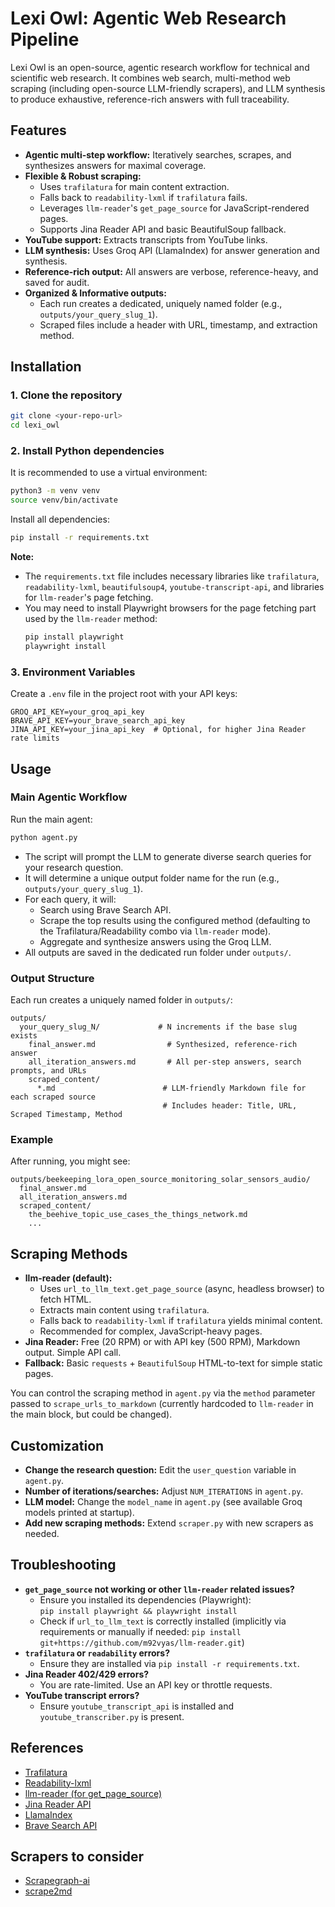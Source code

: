 # Lexi Owl: Agentic Web Research Pipeline

Lexi Owl is an open-source, agentic research workflow for technical and scientific web research. It combines web search, multi-method web scraping (including open-source LLM-friendly scrapers), and LLM synthesis to produce exhaustive, reference-rich answers with full traceability.

## Features

- **Agentic multi-step workflow:** Iteratively searches, scrapes, and synthesizes answers for maximal coverage.
- **Flexible & Robust scraping:** 
    - Uses `trafilatura` for main content extraction.
    - Falls back to `readability-lxml` if `trafilatura` fails.
    - Leverages `llm-reader`'s `get_page_source` for JavaScript-rendered pages.
    - Supports Jina Reader API and basic BeautifulSoup fallback.
- **YouTube support:** Extracts transcripts from YouTube links.
- **LLM synthesis:** Uses Groq API (LlamaIndex) for answer generation and synthesis.
- **Reference-rich output:** All answers are verbose, reference-heavy, and saved for audit.
- **Organized & Informative outputs:** 
    - Each run creates a dedicated, uniquely named folder (e.g., `outputs/your_query_slug_1`).
    - Scraped files include a header with URL, timestamp, and extraction method.

## Installation

### 1. Clone the repository

```bash
git clone <your-repo-url>
cd lexi_owl
```

### 2. Install Python dependencies

It is recommended to use a virtual environment:

```bash
python3 -m venv venv
source venv/bin/activate
```

Install all dependencies:

```bash
pip install -r requirements.txt
```

**Note:**  
- The `requirements.txt` file includes necessary libraries like `trafilatura`, `readability-lxml`, `beautifulsoup4`, `youtube-transcript-api`, and libraries for `llm-reader`'s page fetching.
- You may need to install Playwright browsers for the page fetching part used by the `llm-reader` method:
  ```bash
  pip install playwright
  playwright install
  ```

### 3. Environment Variables

Create a `.env` file in the project root with your API keys:

```env
GROQ_API_KEY=your_groq_api_key
BRAVE_API_KEY=your_brave_search_api_key
JINA_API_KEY=your_jina_api_key  # Optional, for higher Jina Reader rate limits
```

## Usage

### Main Agentic Workflow

Run the main agent:

```bash
python agent.py
```

- The script will prompt the LLM to generate diverse search queries for your research question.
- It will determine a unique output folder name for the run (e.g., `outputs/your_query_slug_1`).
- For each query, it will:
  - Search using Brave Search API.
  - Scrape the top results using the configured method (defaulting to the Trafilatura/Readability combo via `llm-reader` mode).
  - Aggregate and synthesize answers using the Groq LLM.
- All outputs are saved in the dedicated run folder under `outputs/`.

### Output Structure

Each run creates a uniquely named folder in `outputs/`:

```
outputs/
  your_query_slug_N/             # N increments if the base slug exists
    final_answer.md                # Synthesized, reference-rich answer
    all_iteration_answers.md       # All per-step answers, search prompts, and URLs
    scraped_content/
      *.md                        # LLM-friendly Markdown file for each scraped source
                                  # Includes header: Title, URL, Scraped Timestamp, Method
```

### Example

After running, you might see:

```
outputs/beekeeping_lora_open_source_monitoring_solar_sensors_audio/
  final_answer.md
  all_iteration_answers.md
  scraped_content/
    the_beehive_topic_use_cases_the_things_network.md
    ...
```

## Scraping Methods

- **llm-reader (default):** 
    - Uses `url_to_llm_text.get_page_source` (async, headless browser) to fetch HTML.
    - Extracts main content using `trafilatura`.
    - Falls back to `readability-lxml` if `trafilatura` yields minimal content.
    - Recommended for complex, JavaScript-heavy pages.
- **Jina Reader:** Free (20 RPM) or with API key (500 RPM), Markdown output. Simple API call.
- **Fallback:** Basic `requests` + `BeautifulSoup` HTML-to-text for simple static pages.

You can control the scraping method in `agent.py` via the `method` parameter passed to `scrape_urls_to_markdown` (currently hardcoded to `llm-reader` in the main block, but could be changed).

## Customization

- **Change the research question:** Edit the `user_question` variable in `agent.py`.
- **Number of iterations/searches:** Adjust `NUM_ITERATIONS` in `agent.py`.
- **LLM model:** Change the `model_name` in `agent.py` (see available Groq models printed at startup).
- **Add new scraping methods:** Extend `scraper.py` with new scrapers as needed.

## Troubleshooting

- **`get_page_source` not working or other `llm-reader` related issues?**
  - Ensure you installed its dependencies (Playwright):  
    `pip install playwright && playwright install`
  - Check if `url_to_llm_text` is correctly installed (implicitly via requirements or manually if needed: `pip install git+https://github.com/m92vyas/llm-reader.git`)
- **`trafilatura` or `readability` errors?**
  - Ensure they are installed via `pip install -r requirements.txt`.
- **Jina Reader 402/429 errors?**
  - You are rate-limited. Use an API key or throttle requests.
- **YouTube transcript errors?**
  - Ensure `youtube_transcript_api` is installed and `youtube_transcriber.py` is present.

## References

- [Trafilatura](https://trafilatura.readthedocs.io/)
- [Readability-lxml](https://github.com/buriy/python-readability)
- [llm-reader (for get_page_source)](https://github.com/m92vyas/llm-reader)
- [Jina Reader API](https://jina.ai/reader/)
- [LlamaIndex](https://github.com/jerryjliu/llama_index)
- [Brave Search API](https://brave.com/search/api/)

## Scrapers to consider
- [Scrapegraph-ai](https://github.com/ScrapeGraphAI/Scrapegraph-ai)
- [scrape2md](https://github.com/tarasglek/scrape2md)